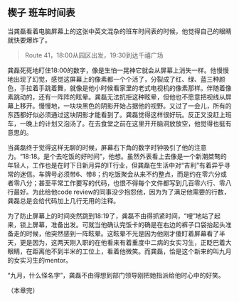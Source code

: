 楔子 班车时间表
-----

当龚磊看着电脑屏幕上的这张中英文混杂的班车时间表的时候，他觉得自己的眼睛就快要爆炸了。

> Route 41，18:00从园区出发，19:30到达千禧广场

龚磊死死地盯住18:00的数字，像是生怕一晃神它就会从屏幕上消失一样。他慢慢地出现了幻觉，感觉这屏幕上的像素都一个个活了，分裂成了红、绿、蓝三种颜色，手拉着手跳着舞，就像是他小时候看家里的老式电视机的像素那样。伴随着像素跳动的，还有一阵阵的眩晕。龚磊无法抗拒这种眩晕，但他也不愿意把视线从屏幕上移开。慢慢地，一块块黑色的阴影开始占据他的视野。又过了一会儿，所有的东西都好似必须通过这块阴影才能看到了。龚磊觉得这样很好玩。反正又没赶上班车，一晚上的计划又泡汤了。在去食堂之前在这里开开脑洞放放空，他觉得也挺有意思的。

当龚磊终于觉得这样无聊的时候，屏幕右下角的数字时钟吸引了他的注意力。“18:18。是个去吃饭的好时间”，他想。虽然外表看上去像是一个新潮桀骜的年轻人，工作也是在时下日新月异的IT行业，但龚磊在生活中对“吉利”有着异乎寻常的迷信。车牌号必须带6、带8；约吃饭聚会从来不约整点，而是约在零六分或者零八分；甚至平常工作要写的代码，也恨不得每个文件都写到几百零六行、零八行最好。为此给他code review的同事没少抱怨他，因为为了满足他需要的行数，龚磊总是会给代码加上几行无用的注释。

为了防止屏幕上的时间突然跳到18:19了，龚磊不由得抓紧时间，“嗖”地站了起来，锁上屏幕，准备出发。可就当他确认完饭卡的确是在右边的裤子口袋抬起头准备走的时候，他突然感到一阵眩晕。这眩晕不光是因为他刚才傻盯着屏幕看了半天，更是因为，这两天刚入职的在他看来有着重度中二病的女实习生，正眨巴着大眼睛，在距离他不到半米的工位上，看着他微笑。而龚磊，恰是这个新来的叫九月的女实习生的mentor。

“九月，什么怪名字”，龚磊不由得想到部门领导刚把她指派给他时心中的好笑。

（本章完）
